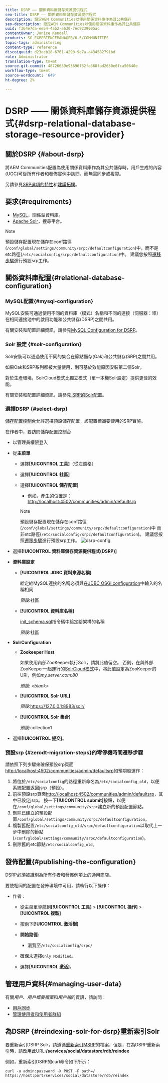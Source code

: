 ```yaml
---
title: DSRP —— 關係資料庫儲存資源提供程式
seo-title: DSRP —— 關係資料庫儲存資源提供程式
description: 設定AEM Communities以使用關係資料庫作為其公共儲存
seo-description: 設定AEM Communities以使用關係資料庫作為其公共儲存
uuid: f364e7da-ee54-4ab2-a630-7ec9239005ac
contentOwner: Janice Kendall
products: SG_EXPERIENCEMANAGER/6.5/COMMUNITIES
topic-tags: administering
content-type: reference
discoiquuid: d23acb18-6761-4290-9e7a-a434582791bd
role: Administrator
translation-type: tm+mt
source-git-commit: 48726639e93696f32fa368fad2630e6fca50640e
workflow-type: tm+mt
source-wordcount: '649'
ht-degree: 2%

---
```



# DSRP —— 關係資料庫儲存資源提供程式{#dsrp-relational-database-storage-resource-provider}

## 關於DSRP {#about-dsrp}

將AEM Communities配置為使用關係資料庫作為其公共儲存時，用戶生成的內容(UGC)可從所有作者和發佈實例中訪問，而無需同步或複製。

另請參見[SRP選項的特性](working-with-srp.md#characteristics-of-srp-options)和[建議拓撲](topologies.md)。

## 要求{#requirements}

* [MySQL](#mysql-configuration)，關係型資料庫。
* [Apache Solr](#solr-configuration)，搜尋平台。

>[!NOTE]
>
>預設儲存配置現在儲存在conf路徑(`/conf/global/settings/community/srpc/defaultconfiguration`)中，而不是etc路徑(`/etc/socialconfig/srpc/defaultconfiguration`)中。 建議您按照[遷移步驟](#zerodt-migration-steps)進行預設srp工作。

## 關係資料庫配置{#relational-database-configuration}

### MySQL配置{#mysql-configuration}

MySQL安裝可通過使用不同的資料庫（模式）名稱和不同的連接（伺服器：埠）在相同連接池中的啟用功能和公共儲存(DSRP)之間共用。

有關安裝和配置詳細資訊，請參見[MySQL Configuration for DSRP](dsrp-mysql.md)。

### Solr 設定 {#solr-configuration}

Solr安裝可以通過使用不同的集合在節點儲存(Oak)和公共儲存(SRP)之間共用。

如果Oak和SRP系列都被大量使用，則可基於效能原因安裝第二個Solr。

對於生產環境，SolrCloud模式比獨立模式（單一本機Solr設定）提供更佳的效能。

有關安裝和配置詳細資訊，請參見[ SRP的Solr配置](solr.md)。

### 選擇DSRP {#select-dsrp}

[儲存配置控制台](srp-config.md)允許選擇預設儲存配置，該配置標識要使用的SRP實施。

在作者中，要訪問儲存配置控制台

* 以管理員權限登入
* 從&#x200B;**主菜單**

   * 選擇&#x200B;**[!UICONTROL 工具]**（從左窗格）
   * 選擇&#x200B;**[!UICONTROL 社區]**
   * 選擇&#x200B;**[!UICONTROL 儲存配置]**

      * 例如，產生的位置是：[http://localhost:4502/communities/admin/defaultsrp](http://localhost:4502/communities/admin/defaultsrp)
      >[!NOTE]
      >
      >預設儲存配置現在儲存在conf路徑(`/conf/global/settings/community/srpc/defaultconfiguration`)中      而非etc路徑(`/etc/socialconfig/srpc/defaultconfiguration`)。 建議您按照[遷移步驟](#zerodt-migration-steps)進行預設srp工作。
   ![dsrp-config](assets/dsrp-config.png)

* 選擇&#x200B;**[!UICONTROL 資料庫儲存資源提供程式(DSRP)]**
* **資料庫設定**

   * **[!UICONTROL JDBC 資料來源名稱]**

      給定給MySQL連接的名稱必須與在[JDBC OSGi configuration](dsrp-mysql.md#configurejdbcconnections)中輸入的名稱相同

      *預設*:社區

   * **[!UICONTROL 資料庫名稱]**

      [init_schema.sql](dsrp-mysql.md#obtain-the-sql-script)指令碼中給定給架構的名稱

      *預設*:社區

* **SolrConfiguration**

   * **[](https://cwiki.apache.org/confluence/display/solr/Using+ZooKeeper+to+Manage+Configuration+Files)Zookeeper Host**

      如果使用內部ZooKeeper執行Solr，請將此值留空。 否則，在與外部ZooKeeper一起運行的[SolrCloud模式](solr.md#solrcloud-mode)中，將此值設定為ZooKeeper的URI，例如&#x200B;*my.server.com:80*

      *預設*:  *&lt;blank>*

   * **[!UICONTROL Solr URL]**

      *預設*:https://127.0.0.1:8983/solr/

   * **[!UICONTROL Solr 集合]**

      *預設*:collection1

* 選擇&#x200B;**[!UICONTROL 提交]**。

### 預設srp {#zerodt-migration-steps}的零停機時間遷移步驟

請依照下列步驟來確保預設srp頁面[http://localhost:4502/communities/admin/defaultsrp](http://localhost:4502/communities/admin/defaultsrp)如預期般運作：

1. 將位於`/etc/socialconfig`的路徑重新命名為`/etc/socialconfig_old`，以便系統配置返回jsrp（預設）。
1. 前往預設srp頁面[http://localhost:4502/communities/admin/defaultsrp](http://localhost:4502/communities/admin/defaultsrp)，其中已設定jsrp。 按一下&#x200B;**[!UICONTROL submit]**&#x200B;按鈕，以便在`/conf/global/settings/community/srpc`建立新的預設配置節點。
1. 刪除已建立的預設配置`/conf/global/settings/community/srpc/defaultconfiguration`。
1. 複製舊配置`/etc/socialconfig_old/srpc/defaultconfiguration`以取代上一步中刪除的節點(`/conf/global/settings/community/srpc/defaultconfiguration`)。
1. 刪除舊的etc節點`/etc/socialconfig_old`。

## 發佈配置{#publishing-the-configuration}

DSRP必須被識別為所有作者和發佈例項上的通用商店。

要使相同的配置在發佈環境中可用，請執行以下操作：

* 作者：

   * 從主菜單導航到&#x200B;**[!UICONTROL 工具]** > **[!UICONTROL 操作]** > **[!UICONTROL 複製]**
   * 按兩下&#x200B;**[!UICONTROL 激活樹]**
   * **開始路徑**:

      * 瀏覽至`/etc/socialconfig/srpc/`
   * 確保未選擇`Only Modified`。
   * 選擇&#x200B;**[!UICONTROL 激活]**。


## 管理用戶資料{#managing-user-data}

有關&#x200B;*用戶*、*用戶概要檔案*&#x200B;和&#x200B;*用戶組*&#x200B;的資訊，請訪問：

* [用戶同步](sync.md)
* [管理使用者和使用者群組](users.md)

## 為DSRP {#reindexing-solr-for-dsrp}重新索引Solr

要重新索引DSRP Solr，請遵循[重新索引MSRP](msrp.md#msrp-reindex-tool)的檔案，但是，在為DSRP重新索引時，請改用此URL:**/services/social/datastore/rdb/reindex**

例如，重新索引DSRP的curl命令如下所示：

```shell
curl -u admin:password -X POST -F path=/ https://host:port/services/social/datastore/rdb/reindex
```

